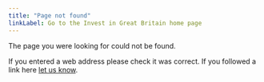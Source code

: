```yaml
---
title: "Page not found"
linkLabel: Go to the Invest in Great Britain home page
---
```


The page you were looking for could not be found. 

If you entered a web address please check it was correct. If you followed a link here [let us know](https://contact-us.export.great.gov.uk/feedback/invest/).
